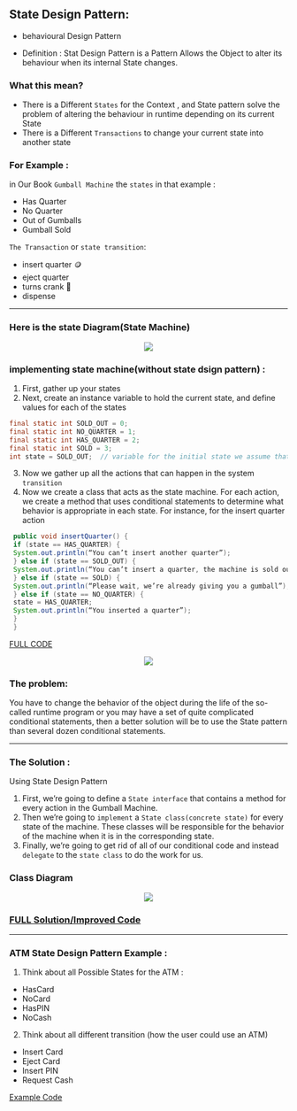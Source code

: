 ## State Design Pattern: 

- behavioural Design Pattern

- Definition : Stat Design Pattern is a Pattern Allows the Object to alter its behaviour when its internal State changes.

### What this mean?

- There is a Different  ``States`` for the Context , and State pattern solve the problem of altering the behaviour in runtime depending on its current State
- There is a Different ``Transactions`` to change your current state into another state 

### For Example :

in Our Book  ``Gumball Machine`` the ``states`` in that example : 

- Has Quarter 
- No Quarter
- Out of Gumballs
- Gumball Sold

``The Transaction`` or `` state transition ``:

- insert quarter 🪙
- eject quarter 
- turns crank 🎰
- dispense 
<hr>

### Here is the state Diagram(State Machine)

<div align="center">
<img src="https://www.oreilly.com/api/v2/epubs/0596007124/files/figs/web/394fig02.png.jpg">
</div>

### implementing state machine(without state dsign pattern) : 
1. First, gather up your states
2. Next, create an instance variable to hold the current state, and define values for each of the states

```java
final static int SOLD_OUT = 0;
final static int NO_QUARTER = 1;
final static int HAS_QUARTER = 2;
final static int SOLD = 3;
int state = SOLD_OUT;  // variable for the initial state we assume that the machine sold out until you filled it 
```
3. Now we gather up all the actions that can happen in the system ``transition``
4. Now we create a class that acts as the state machine. For each action, 
we create a method that uses conditional statements to determine 
what behavior is appropriate in each state. For instance, for the insert 
quarter action
```java
 public void insertQuarter() {
 if (state == HAS_QUARTER) {
 System.out.println(“You can’t insert another quarter”);
 } else if (state == SOLD_OUT) {
 System.out.println(“You can’t insert a quarter, the machine is sold out”);
 } else if (state == SOLD) {
 System.out.println(“Please wait, we’re already giving you a gumball”);
 } else if (state == NO_QUARTER) {
 state = HAS_QUARTER;
 System.out.println(“You inserted a quarter”);
 }
 }
```
[FULL CODE](GumballMachine.java)

<div align="center">
<img src="https://miro.medium.com/max/640/0*VxfRUevEgagTYfYd.webp">
</div>

### The problem:
You have to change the behavior of the object during the life of the so-called runtime program or you may have a set of quite complicated conditional statements, then a better solution will be to use the State pattern than several dozen conditional statements.

<hr>

### The Solution :
Using State Design Pattern
1. First, we’re going to define a ``State interface`` that contains a method for every action in the Gumball Machine.
2. Then we’re going to ``implement`` a ``State class(concrete state)`` for every state of the machine. These classes will be responsible for the behavior of the machine when it is in the corresponding state.
3. Finally, we’re going to get rid of all of our conditional code and instead ``delegate`` to the ``state class`` to do the work for us.

### Class Diagram 
<div align="center">
<img src="https://lh5.googleusercontent.com/LhB9ubqmuXkV9M9Jvae0iEWCfaH3C7amgZvNYUhsdfNHg6DDlhpDiKVZOZvpTdaTAdaZHmP4Ho0AIG6U9Qk_YJkDmskSTrx-ZZnZwTTUoViQQaQV0UoU13WKRodReWXbRnshruxPF2L1xQz-QlmScPjzhR285fA405B8JBoGP3Hgz_lquqm0i_oFfBszJQ">
</div>

### [FULL Solution/Improved  Code](gumballstate/)

<hr>

### ATM State Design Pattern Example : 

1. Think about all Possible States for the ATM : 
- HasCard
- NoCard
- HasPIN
- NoCash
2. Think about all different transition (how the user could use an ATM)
- Insert Card
- Eject Card
- Insert PIN
- Request Cash

[Example Code](ATMExample/)


